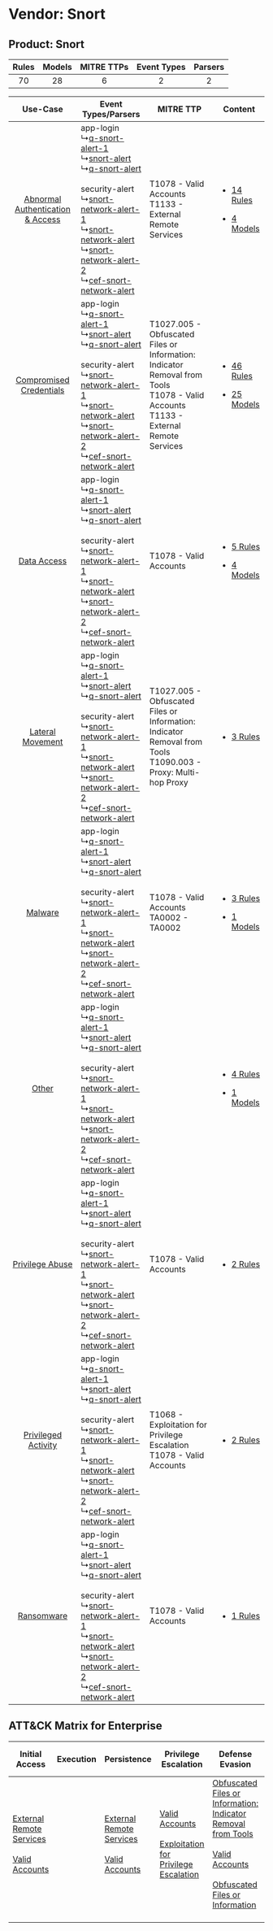 Vendor: Snort
=============
Product: Snort
--------------
| Rules | Models | MITRE TTPs | Event Types | Parsers |
|:-----:|:------:|:----------:|:-----------:|:-------:|
|  70   |   28   |     6      |      2      |    2    |

|    Use-Case    | Event Types/Parsers    | MITRE TTP    | Content    |
|:----:| ---- | ---- | ---- |
| [Abnormal Authentication & Access](../../../UseCases/uc_abnormal_authentication_&_access.md) |  app-login<br> ↳[q-snort-alert-1](Ps/pC_qsnortalert1.md)<br> ↳[snort-alert](Ps/pC_snortalert.md)<br> ↳[q-snort-alert](Ps/pC_qsnortalert.md)<br><br> security-alert<br> ↳[snort-network-alert-1](Ps/pC_snortnetworkalert1.md)<br> ↳[snort-network-alert](Ps/pC_snortnetworkalert.md)<br> ↳[snort-network-alert-2](Ps/pC_snortnetworkalert2.md)<br> ↳[cef-snort-network-alert](Ps/pC_cefsnortnetworkalert.md)<br> | T1078 - Valid Accounts<br>T1133 - External Remote Services<br>    | [<ul><li>14 Rules</li></ul><ul><li>4 Models</li></ul>](RM/r_m_snort_snort_Abnormal_Authentication_&_Access.md) |
|          [Compromised Credentials](../../../UseCases/uc_compromised_credentials.md)          |  app-login<br> ↳[q-snort-alert-1](Ps/pC_qsnortalert1.md)<br> ↳[snort-alert](Ps/pC_snortalert.md)<br> ↳[q-snort-alert](Ps/pC_qsnortalert.md)<br><br> security-alert<br> ↳[snort-network-alert-1](Ps/pC_snortnetworkalert1.md)<br> ↳[snort-network-alert](Ps/pC_snortnetworkalert.md)<br> ↳[snort-network-alert-2](Ps/pC_snortnetworkalert2.md)<br> ↳[cef-snort-network-alert](Ps/pC_cefsnortnetworkalert.md)<br> | T1027.005 - Obfuscated Files or Information: Indicator Removal from Tools<br>T1078 - Valid Accounts<br>T1133 - External Remote Services<br> | [<ul><li>46 Rules</li></ul><ul><li>25 Models</li></ul>](RM/r_m_snort_snort_Compromised_Credentials.md)         |
|    [Data Access](../../../UseCases/uc_data_access.md)    |  app-login<br> ↳[q-snort-alert-1](Ps/pC_qsnortalert1.md)<br> ↳[snort-alert](Ps/pC_snortalert.md)<br> ↳[q-snort-alert](Ps/pC_qsnortalert.md)<br><br> security-alert<br> ↳[snort-network-alert-1](Ps/pC_snortnetworkalert1.md)<br> ↳[snort-network-alert](Ps/pC_snortnetworkalert.md)<br> ↳[snort-network-alert-2](Ps/pC_snortnetworkalert2.md)<br> ↳[cef-snort-network-alert](Ps/pC_cefsnortnetworkalert.md)<br> | T1078 - Valid Accounts<br>    | [<ul><li>5 Rules</li></ul><ul><li>4 Models</li></ul>](RM/r_m_snort_snort_Data_Access.md)    |
|    [Lateral Movement](../../../UseCases/uc_lateral_movement.md)    |  app-login<br> ↳[q-snort-alert-1](Ps/pC_qsnortalert1.md)<br> ↳[snort-alert](Ps/pC_snortalert.md)<br> ↳[q-snort-alert](Ps/pC_qsnortalert.md)<br><br> security-alert<br> ↳[snort-network-alert-1](Ps/pC_snortnetworkalert1.md)<br> ↳[snort-network-alert](Ps/pC_snortnetworkalert.md)<br> ↳[snort-network-alert-2](Ps/pC_snortnetworkalert2.md)<br> ↳[cef-snort-network-alert](Ps/pC_cefsnortnetworkalert.md)<br> | T1027.005 - Obfuscated Files or Information: Indicator Removal from Tools<br>T1090.003 - Proxy: Multi-hop Proxy<br>    | [<ul><li>3 Rules</li></ul>](RM/r_m_snort_snort_Lateral_Movement.md)    |
|    [Malware](../../../UseCases/uc_malware.md)    |  app-login<br> ↳[q-snort-alert-1](Ps/pC_qsnortalert1.md)<br> ↳[snort-alert](Ps/pC_snortalert.md)<br> ↳[q-snort-alert](Ps/pC_qsnortalert.md)<br><br> security-alert<br> ↳[snort-network-alert-1](Ps/pC_snortnetworkalert1.md)<br> ↳[snort-network-alert](Ps/pC_snortnetworkalert.md)<br> ↳[snort-network-alert-2](Ps/pC_snortnetworkalert2.md)<br> ↳[cef-snort-network-alert](Ps/pC_cefsnortnetworkalert.md)<br> | T1078 - Valid Accounts<br>TA0002 - TA0002<br>    | [<ul><li>3 Rules</li></ul><ul><li>1 Models</li></ul>](RM/r_m_snort_snort_Malware.md)    |
|    [Other](../../../UseCases/uc_other.md)    |  app-login<br> ↳[q-snort-alert-1](Ps/pC_qsnortalert1.md)<br> ↳[snort-alert](Ps/pC_snortalert.md)<br> ↳[q-snort-alert](Ps/pC_qsnortalert.md)<br><br> security-alert<br> ↳[snort-network-alert-1](Ps/pC_snortnetworkalert1.md)<br> ↳[snort-network-alert](Ps/pC_snortnetworkalert.md)<br> ↳[snort-network-alert-2](Ps/pC_snortnetworkalert2.md)<br> ↳[cef-snort-network-alert](Ps/pC_cefsnortnetworkalert.md)<br> |    | [<ul><li>4 Rules</li></ul><ul><li>1 Models</li></ul>](RM/r_m_snort_snort_Other.md)    |
|    [Privilege Abuse](../../../UseCases/uc_privilege_abuse.md)    |  app-login<br> ↳[q-snort-alert-1](Ps/pC_qsnortalert1.md)<br> ↳[snort-alert](Ps/pC_snortalert.md)<br> ↳[q-snort-alert](Ps/pC_qsnortalert.md)<br><br> security-alert<br> ↳[snort-network-alert-1](Ps/pC_snortnetworkalert1.md)<br> ↳[snort-network-alert](Ps/pC_snortnetworkalert.md)<br> ↳[snort-network-alert-2](Ps/pC_snortnetworkalert2.md)<br> ↳[cef-snort-network-alert](Ps/pC_cefsnortnetworkalert.md)<br> | T1078 - Valid Accounts<br>    | [<ul><li>2 Rules</li></ul>](RM/r_m_snort_snort_Privilege_Abuse.md)    |
|    [Privileged Activity](../../../UseCases/uc_privileged_activity.md)    |  app-login<br> ↳[q-snort-alert-1](Ps/pC_qsnortalert1.md)<br> ↳[snort-alert](Ps/pC_snortalert.md)<br> ↳[q-snort-alert](Ps/pC_qsnortalert.md)<br><br> security-alert<br> ↳[snort-network-alert-1](Ps/pC_snortnetworkalert1.md)<br> ↳[snort-network-alert](Ps/pC_snortnetworkalert.md)<br> ↳[snort-network-alert-2](Ps/pC_snortnetworkalert2.md)<br> ↳[cef-snort-network-alert](Ps/pC_cefsnortnetworkalert.md)<br> | T1068 - Exploitation for Privilege Escalation<br>T1078 - Valid Accounts<br>    | [<ul><li>2 Rules</li></ul>](RM/r_m_snort_snort_Privileged_Activity.md)    |
|    [Ransomware](../../../UseCases/uc_ransomware.md)    |  app-login<br> ↳[q-snort-alert-1](Ps/pC_qsnortalert1.md)<br> ↳[snort-alert](Ps/pC_snortalert.md)<br> ↳[q-snort-alert](Ps/pC_qsnortalert.md)<br><br> security-alert<br> ↳[snort-network-alert-1](Ps/pC_snortnetworkalert1.md)<br> ↳[snort-network-alert](Ps/pC_snortnetworkalert.md)<br> ↳[snort-network-alert-2](Ps/pC_snortnetworkalert2.md)<br> ↳[cef-snort-network-alert](Ps/pC_cefsnortnetworkalert.md)<br> | T1078 - Valid Accounts<br>    | [<ul><li>1 Rules</li></ul>](RM/r_m_snort_snort_Ransomware.md)    |

ATT&CK Matrix for Enterprise
----------------------------
| Initial Access                                                                                                                                   | Execution | Persistence                                                                                                                                      | Privilege Escalation                                                                                                                                          | Defense Evasion                                                                                                                                                                                                                                                               | Credential Access | Discovery | Lateral Movement | Collection | Command and Control                                                                                                                       | Exfiltration | Impact |
| ------------------------------------------------------------------------------------------------------------------------------------------------ | --------- | ------------------------------------------------------------------------------------------------------------------------------------------------ | ------------------------------------------------------------------------------------------------------------------------------------------------------------- | ----------------------------------------------------------------------------------------------------------------------------------------------------------------------------------------------------------------------------------------------------------------------------- | ----------------- | --------- | ---------------- | ---------- | ----------------------------------------------------------------------------------------------------------------------------------------- | ------------ | ------ |
| [External Remote Services](https://attack.mitre.org/techniques/T1133)<br><br>[Valid Accounts](https://attack.mitre.org/techniques/T1078)<br><br> |           | [External Remote Services](https://attack.mitre.org/techniques/T1133)<br><br>[Valid Accounts](https://attack.mitre.org/techniques/T1078)<br><br> | [Valid Accounts](https://attack.mitre.org/techniques/T1078)<br><br>[Exploitation for Privilege Escalation](https://attack.mitre.org/techniques/T1068)<br><br> | [Obfuscated Files or Information: Indicator Removal from Tools](https://attack.mitre.org/techniques/T1027/005)<br><br>[Valid Accounts](https://attack.mitre.org/techniques/T1078)<br><br>[Obfuscated Files or Information](https://attack.mitre.org/techniques/T1027)<br><br> |                   |           |                  |            | [Proxy: Multi-hop Proxy](https://attack.mitre.org/techniques/T1090/003)<br><br>[Proxy](https://attack.mitre.org/techniques/T1090)<br><br> |              |        |